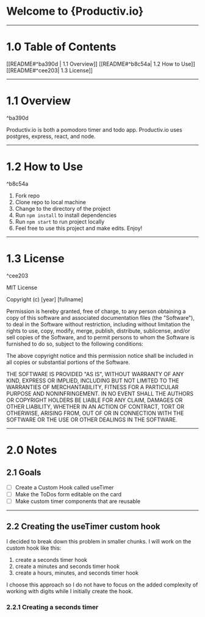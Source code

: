 # Welcome to {Productiv.io}

___
# 1.0 Table of Contents
[[README#^ba390d | 1.1 Overview]]
[[README#^b8c54a| 1.2 How to Use]]
[[README#^cee203| 1.3 License]]
___
# 1.1 Overview

^ba390d

Productiv.io is both a pomodoro timer and todo app. Productiv.io uses postgres, express, react, and node. 
___
# 1.2 How to Use

^b8c54a

1. Fork repo
2. Clone repo to local machine
3. Change to the directory of the project
4. Run ```npm install``` to install dependencies
5. Run ```npm start``` to run project locally
6.  Feel free to use this project and make edits. Enjoy!
___
# 1.3 License

^cee203

MIT License

Copyright (c) [year] [fullname]

Permission is hereby granted, free of charge, to any person obtaining a copy
of this software and associated documentation files (the "Software"), to deal
in the Software without restriction, including without limitation the rights
to use, copy, modify, merge, publish, distribute, sublicense, and/or sell
copies of the Software, and to permit persons to whom the Software is
furnished to do so, subject to the following conditions:

The above copyright notice and this permission notice shall be included in all
copies or substantial portions of the Software.

THE SOFTWARE IS PROVIDED "AS IS", WITHOUT WARRANTY OF ANY KIND, EXPRESS OR
IMPLIED, INCLUDING BUT NOT LIMITED TO THE WARRANTIES OF MERCHANTABILITY,
FITNESS FOR A PARTICULAR PURPOSE AND NONINFRINGEMENT. IN NO EVENT SHALL THE
AUTHORS OR COPYRIGHT HOLDERS BE LIABLE FOR ANY CLAIM, DAMAGES OR OTHER
LIABILITY, WHETHER IN AN ACTION OF CONTRACT, TORT OR OTHERWISE, ARISING FROM,
OUT OF OR IN CONNECTION WITH THE SOFTWARE OR THE USE OR OTHER DEALINGS IN THE
SOFTWARE.

___

# 2.0 Notes
## 2.1 Goals
- [ ] Create a Custom Hook called useTimer
- [ ] Make the ToDos form editable on the card
- [ ] Make custom timer components that are reusable 

___
## 2.2 Creating the useTimer custom hook
I decided to break down this problem in smaller chunks. I will work on the custom hook like this:
1. create a seconds timer hook
2. create a minutes and seconds timer hook
3. create a hours, minutes, and seconds timer hook

I choose this approach so I do not have to focus on the added complexity of working with digits while I initially create the hook. 
### 2.2.1 Creating a seconds timer
